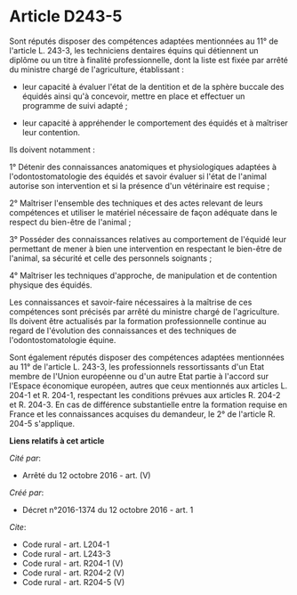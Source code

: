 # Article D243-5

Sont réputés disposer des compétences adaptées mentionnées au 11° de l'article L. 243-3, les techniciens dentaires équins qui
détiennent un diplôme ou un titre à finalité professionnelle, dont la liste est fixée par arrêté du ministre chargé de
l'agriculture, établissant :

- leur capacité à évaluer l'état de la dentition et de la sphère buccale des équidés ainsi qu'à concevoir, mettre en place et
effectuer un programme de suivi adapté ;

- leur capacité à appréhender le comportement des équidés et à maîtriser leur contention. 

Ils doivent notamment : 

1° Détenir des connaissances anatomiques et physiologiques adaptées à l'odontostomatologie des équidés et savoir évaluer si
l'état de l'animal autorise son intervention et si la présence d'un vétérinaire est requise ; 

2° Maîtriser l'ensemble des techniques et des actes relevant de leurs compétences et utiliser le matériel nécessaire de façon
adéquate dans le respect du bien-être de l'animal ; 

3° Posséder des connaissances relatives au comportement de l'équidé leur permettant de mener à bien une intervention en
respectant le bien-être de l'animal, sa sécurité et celle des personnels soignants ; 

4° Maîtriser les techniques d'approche, de manipulation et de contention physique des équidés. 

Les connaissances et savoir-faire nécessaires à la maîtrise de ces compétences sont précisés par arrêté du ministre chargé de
l'agriculture. Ils doivent être actualisés par la formation professionnelle continue au regard de l'évolution des
connaissances et des techniques de l'odontostomatologie équine. 

Sont également réputés disposer des compétences adaptées mentionnées au 11° de l'article L. 243-3, les professionnels
ressortissants d'un Etat membre de l'Union européenne ou d'un autre Etat partie à l'accord sur l'Espace économique européen,
autres que ceux mentionnés aux articles L. 204-1 et R. 204-1, respectant les conditions prévues aux articles R. 204-2 et R.
204-3. En cas de différence substantielle entre la formation requise en France et les connaissances acquises du demandeur, le
2° de l'article R. 204-5 s'applique.

**Liens relatifs à cet article**

_Cité par_:

  - Arrêté du 12 octobre 2016 - art. (V)

_Créé par_:

  - Décret n°2016-1374 du 12 octobre 2016 - art. 1

_Cite_:

  - Code rural - art. L204-1
  - Code rural - art. L243-3
  - Code rural - art. R204-1 (V)
  - Code rural - art. R204-2 (V)
  - Code rural - art. R204-5 (V)
